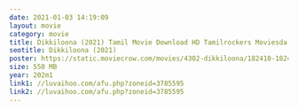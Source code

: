 ```yaml
---
date: 2021-01-03 14:19:09
layout: movie
category: movie
title: Dikkiloona (2021) Tamil Movie Download HD Tamilrockers Moviesda
seotitle: Dikkiloona (2021)
poster: https://static.moviecrow.com/movies/4302-dikkiloona/182410-182408-dikkiloona-movie-01_2020528-px144.jpg
size: 550 MB
year: 202m1
link1: //luvaihoo.com/afu.php?zoneid=3785595
link2: //luvaihoo.com/afu.php?zoneid=3785595
---
```


